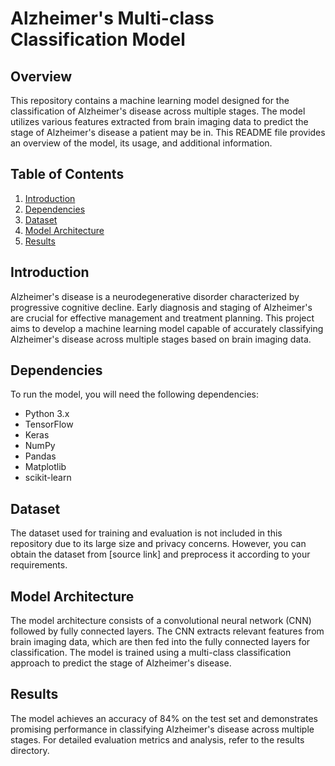 # Alzheimer's Multi-class Classification Model

## Overview

This repository contains a machine learning model designed for the classification of Alzheimer's disease across multiple stages. The model utilizes various features extracted from brain imaging data to predict the stage of Alzheimer's disease a patient may be in. This README file provides an overview of the model, its usage, and additional information.

## Table of Contents

1. [Introduction](#introduction)
2. [Dependencies](#dependencies)
3. [Dataset](#dataset)
4. [Model Architecture](#model-architecture)
5. [Results](#results)

## Introduction

Alzheimer's disease is a neurodegenerative disorder characterized by progressive cognitive decline. Early diagnosis and staging of Alzheimer's are crucial for effective management and treatment planning. This project aims to develop a machine learning model capable of accurately classifying Alzheimer's disease across multiple stages based on brain imaging data.

## Dependencies

To run the model, you will need the following dependencies:

- Python 3.x
- TensorFlow
- Keras
- NumPy
- Pandas
- Matplotlib
- scikit-learn

## Dataset
The dataset used for training and evaluation is not included in this repository due to its large size and privacy concerns. However, you can obtain the dataset from [source link] and preprocess it according to your requirements.

## Model Architecture
The model architecture consists of a convolutional neural network (CNN) followed by fully connected layers. The CNN extracts relevant features from brain imaging data, which are then fed into the fully connected layers for classification. The model is trained using a multi-class classification approach to predict the stage of Alzheimer's disease.

## Results
The model achieves an accuracy of 84% on the test set and demonstrates promising performance in classifying Alzheimer's disease across multiple stages. For detailed evaluation metrics and analysis, refer to the results directory.
